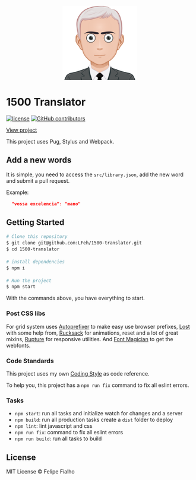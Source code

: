 <p align="center"><img src="/src/medias/political-avatar.svg" alt="Political Avatar" width="200"></p>

# 1500 Translator

[![license](https://img.shields.io/github/license/LFeh/1500-translator.svg)](./license.md)
[![GitHub contributors](https://img.shields.io/github/contributors/LFeh/1500-translator.svg)](https://github.com/LFeh/1500-translator/graphs/contributors)

[View project](https://www.felipefialho.com/1500-translator/)

This project uses Pug, Stylus and Webpack.

## Add a new words

It is simple, you need to access the `src/library.json`, add the new word and submit a pull request. 

Example:

```json
  "vossa excelencia": "mano"
```

## Getting Started

```sh
# Clone this repository
$ git clone git@github.com:LFeh/1500-translator.git
$ cd 1500-translator

# install dependencies
$ npm i

# Run the project
$ npm start

```

With the commands above, you have everything to start.

### Post CSS libs

For grid system uses [Autoprefixer](https://github.com/postcss/autoprefixer) to make easy use browser prefixes, [Lost](https://github.com/peterramsing/lost) with some help from, [Rucksack](http://simplaio.github.io/rucksack/) for animations, reset and a lot of great mixins, [Rupture](https://github.com/jenius/rupture) for responsive utilities. And [Font Magician](https://github.com/jonathantneal/postcss-font-magician/) to get the webfonts.

### Code Standards

This project uses my own [Coding Style](https://github.com/LFeh/coding-style) as code reference.

To help you, this project has a `npm run fix` command to fix all eslint errors.

### Tasks

- `npm start`: run all tasks and initialize watch for changes and a server
- `npm build`: run all production tasks create a `dist` folder to deploy
- `npm lint`: lint javascript and css
- `npm run fix`: command to fix all eslint errors
- `npm run build`: run all tasks to build

## License

MIT License © Felipe Fialho

